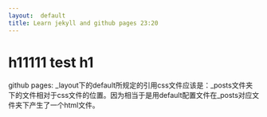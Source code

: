 ```yaml
---
layout:  default
title: Learn jekyll and github pages 23:20
---
```


<h1>h11111 test h1</h1>

github pages:
_layout下的default所规定的引用css文件应该是：_posts文件夹下的文件相对于css文件的位置。因为相当于是用default配置文件在_posts对应文件夹下产生了一个html文件。